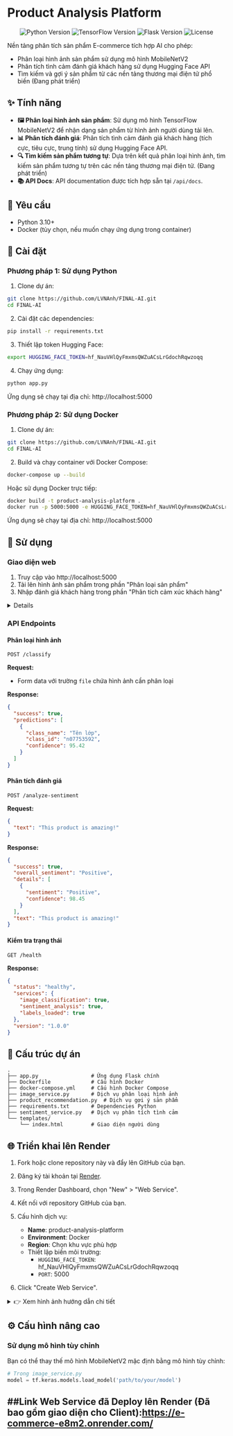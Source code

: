 # Product Analysis Platform

<p align="center">
  <img src="https://img.shields.io/badge/Python-3.10+-blue.svg" alt="Python Version">
  <img src="https://img.shields.io/badge/TensorFlow-2.13.0-orange.svg" alt="TensorFlow Version">
  <img src="https://img.shields.io/badge/Flask-2.3.3-lightgrey.svg" alt="Flask Version">
  <img src="https://img.shields.io/badge/License-MIT-green.svg" alt="License">
</p>

Nền tảng phân tích sản phẩm E-commerce tích hợp AI cho phép:

- Phân loại hình ảnh sản phẩm sử dụng mô hình MobileNetV2
- Phân tích tình cảm đánh giá khách hàng sử dụng Hugging Face API
- Tìm kiếm và gợi ý sản phẩm từ các nền tảng thương mại điện tử phổ biến (Đang phát triển)

## ✨ Tính năng

- **🖼️ Phân loại hình ảnh sản phẩm**: Sử dụng mô hình TensorFlow MobileNetV2 để nhận dạng sản phẩm từ hình ảnh người dùng tải lên.
- **📊 Phân tích đánh giá**: Phân tích tình cảm đánh giá khách hàng (tích cực, tiêu cực, trung tính) sử dụng Hugging Face API.
- **🔍 Tìm kiếm sản phẩm tương tự**: Dựa trên kết quả phân loại hình ảnh, tìm kiếm sản phẩm tương tự trên các nền tảng thương mại điện tử. (Đang phát triển)
- **📚 API Docs**: API documentation được tích hợp sẵn tại `/api/docs`.

## 🔧 Yêu cầu

- Python 3.10+
- Docker (tùy chọn, nếu muốn chạy ứng dụng trong container)

## 🚀 Cài đặt

### Phương pháp 1: Sử dụng Python

1. Clone dự án:

```bash
git clone https://github.com/LVNAnh/FINAL-AI.git
cd FINAL-AI
```

2. Cài đặt các dependencies:

```bash
pip install -r requirements.txt
```

3. Thiết lập token Hugging Face:

```bash
export HUGGING_FACE_TOKEN=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
```

4. Chạy ứng dụng:

```bash
python app.py
```

Ứng dụng sẽ chạy tại địa chỉ: http://localhost:5000

### Phương pháp 2: Sử dụng Docker

1. Clone dự án:

```bash
git clone https://github.com/LVNAnh/FINAL-AI.git
cd FINAL-AI
```

2. Build và chạy container với Docker Compose:

```bash
docker-compose up --build
```

Hoặc sử dụng Docker trực tiếp:

```bash
docker build -t product-analysis-platform .
docker run -p 5000:5000 -e HUGGING_FACE_TOKEN=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 product-analysis-platform
```

Ứng dụng sẽ chạy tại địa chỉ: http://localhost:5000

## 📱 Sử dụng

### Giao diện web

1. Truy cập vào http://localhost:5000
2. Tải lên hình ảnh sản phẩm trong phần "Phân loại sản phẩm"
3. Nhập đánh giá khách hàng trong phần "Phân tích cảm xúc khách hàng"

<details>
<br>
<p align="center">
  <img src="https://via.placeholder.com/800x400?text=Product+Analysis+Platform+Demo" alt="Demo Screenshot">
</p>
</details>

### API Endpoints

#### Phân loại hình ảnh

```http
POST /classify
```

**Request:**

- Form data với trường `file` chứa hình ảnh cần phân loại

**Response:**

```json
{
  "success": true,
  "predictions": [
    {
      "class_name": "Tên lớp",
      "class_id": "n07753592",
      "confidence": 95.42
    }
  ]
}
```

#### Phân tích đánh giá

```http
POST /analyze-sentiment
```

**Request:**

```json
{
  "text": "This product is amazing!"
}
```

**Response:**

```json
{
  "success": true,
  "overall_sentiment": "Positive",
  "details": [
    {
      "sentiment": "Positive",
      "confidence": 98.45
    }
  ],
  "text": "This product is amazing!"
}
```

#### Kiểm tra trạng thái

```http
GET /health
```

**Response:**

```json
{
  "status": "healthy",
  "services": {
    "image_classification": true,
    "sentiment_analysis": true,
    "labels_loaded": true
  },
  "version": "1.0.0"
}
```

## 📁 Cấu trúc dự án

```
.
├── app.py                 # Ứng dụng Flask chính
├── Dockerfile             # Cấu hình Docker
├── docker-compose.yml     # Cấu hình Docker Compose
├── image_service.py       # Dịch vụ phân loại hình ảnh
├── product_recommendation.py  # Dịch vụ gợi ý sản phẩm
├── requirements.txt       # Dependencies Python
├── sentiment_service.py   # Dịch vụ phân tích tình cảm
└── templates/
    └── index.html         # Giao diện người dùng
```

## 🌐 Triển khai lên Render

1. Fork hoặc clone repository này và đẩy lên GitHub của bạn.

2. Đăng ký tài khoản tại [Render](https://render.com/).

3. Trong Render Dashboard, chọn "New" > "Web Service".

4. Kết nối với repository GitHub của bạn.

5. Cấu hình dịch vụ:

   - **Name**: product-analysis-platform
   - **Environment**: Docker
   - **Region**: Chọn khu vực phù hợp
   - Thiết lập biến môi trường:
     - `HUGGING_FACE_TOKEN`: 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
     - `PORT`: 5000

6. Click "Create Web Service".

<details>
<summary>👉 Xem hình ảnh hướng dẫn chi tiết</summary>
<br>
<p align="center">
  <img src="https://via.placeholder.com/800x500?text=Render+Deployment+Guide" alt="Render Deployment Guide">
</p>
</details>

## ⚙️ Cấu hình nâng cao

### Sử dụng mô hình tùy chỉnh

Bạn có thể thay thế mô hình MobileNetV2 mặc định bằng mô hình tùy chỉnh:

```python
# Trong image_service.py
model = tf.keras.models.load_model('path/to/your/model')
```

## ##Link Web Service đã Deploy lên Render (Đã bao gồm giao diện cho Client):https://e-commerce-e8m2.onrender.com/
